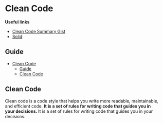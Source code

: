 # Clean Code

**Useful links**
- [Clean Code Summary Gist](https://gist.github.com/wojteklu/73c6914cc446146b8b533c0988cf8d29)
- [Solid](../notion/solid-principles.md)
  
## Guide
- [Clean Code](#clean-code)
  - [Guide](#guide)
  - [Clean Code](#clean-code-1)

## Clean Code

Clean code is a code style that helps you write more readable, maintainable, and efficient code. **It is a set of rules for writing code that guides you in your decisions.** It is a set of rules for writing code that guides you in your decisions.


